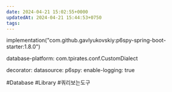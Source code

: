 ```yaml
---
date: 2024-04-21 15:02:55+0000
updatedAt: 2024-04-21 15:44:53+0750
tags: 
---
```

implementation("com.github.gavlyukovskiy:p6spy-spring-boot-starter:1.8.0")

database-platform: com.tpirates.conf.CustomDialect

decorator:
  datasource:
    p6spy:
      enable-logging: true

#Database 
#Library 
#쿼리보는도구 
